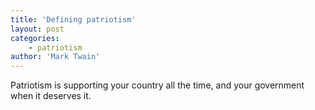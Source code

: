 ```yaml
---
title: 'Defining patriotism'
layout: post
categories:
    - patriotism
author: 'Mark Twain'
---
```


Patriotism is supporting your country all the time, and your government when it deserves it.